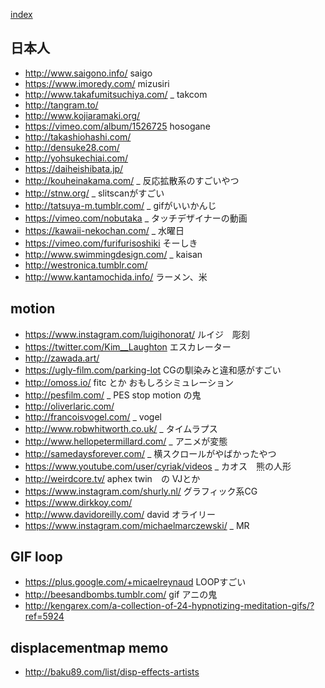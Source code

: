 [index](https://github.com/kitasenjudesign/bookmarks/blob/master/README.md)

## 日本人
* http://www.saigono.info/ saigo
* https://www.imoredy.com/ mizusiri
* http://www.takafumitsuchiya.com/ _ takcom
* http://tangram.to/
* http://www.kojiaramaki.org/
* https://vimeo.com/album/1526725 hosogane
* http://takashiohashi.com/
* http://densuke28.com/
* http://yohsukechiai.com/
* https://daiheishibata.jp/
* http://kouheinakama.com/ _ 反応拡散系のすごいやつ
* http://stnw.org/ _ slitscanがすごい
* http://tatsuya-m.tumblr.com/ _ gifがいいかんじ
* https://vimeo.com/nobutaka _ タッチデザイナーの動画
* https://kawaii-nekochan.com/ _ 水曜日
* https://vimeo.com/furifurisoshiki そーしき
* http://www.swimmingdesign.com/ _ kaisan
* http://westronica.tumblr.com/
* http://www.kantamochida.info/ ラーメン、米



## motion
* https://www.instagram.com/luigihonorat/ ルイジ　彫刻
* https://twitter.com/Kim__Laughton エスカレーター
* http://zawada.art/ 
* https://ugly-film.com/parking-lot CGの馴染みと違和感がすごい
* http://omoss.io/ fitc とか おもしろシミュレーション
* http://pesfilm.com/ _ PES stop motion の鬼
* http://oliverlaric.com/
* http://francoisvogel.com/ _ vogel
* http://www.robwhitworth.co.uk/ _ タイムラプス
* http://www.hellopetermillard.com/ _ アニメが変態
* http://samedaysforever.com/ _ 横スクロールがやばかったやつ
* https://www.youtube.com/user/cyriak/videos _ カオス　熊の人形
* http://weirdcore.tv/ aphex twin　の VJとか
* https://www.instagram.com/shurly.nl/ グラフィック系CG
* https://www.dirkkoy.com/ 
* http://www.davidoreilly.com/ david オライリー
* https://www.instagram.com/michaelmarczewski/ _ MR 

## GIF loop
* https://plus.google.com/+micaelreynaud LOOPすごい
* http://beesandbombs.tumblr.com/ gif アニの鬼
* http://kengarex.com/a-collection-of-24-hypnotizing-meditation-gifs/?ref=5924

## displacementmap memo
* http://baku89.com/list/disp-effects-artists
